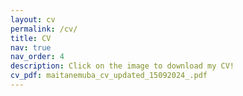 ```yaml
---
layout: cv
permalink: /cv/
title: CV
nav: true
nav_order: 4
description: Click on the image to download my CV!
cv_pdf: maitanemuba_cv_updated_15092024_.pdf
---
```


